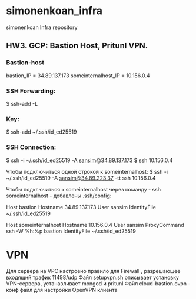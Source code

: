# simonenkoan_infra
simonenkoan Infra repository

## HW3. GCP: Bastion Host, Pritunl VPN.

### Bastion-host
bastion_IP = 34.89.137.173 someinternalhost_IP = 10.156.0.4

### SSH Forwarding:
$ ssh-add -L

### Key:
$ ssh-add ~/.ssh/id_ed25519

### SSH Connection:
$ ssh -i ~/.ssh/id_ed25519 -A sansim@34.89.137.173
$ ssh 10.156.0.4

Чтобы подключиться одной строкой к someinternalhost:
$ ssh -i ~/.ssh/id_ed25519 -A sansim@34.89.223.37 -tt ssh 10.156.0.4

Чтобы подключиться к someinternalhost через команду - ssh someinternalhost - добавлены .ssh/config:

 Host bastion
  Hostname 34.89.137.173
  User sansim
  IdentityFile ~/.ssh/id_ed25519

 Host someinternalhost
   Hostname 10.156.0.4
   User sansim
   ProxyCommand ssh -W %h:%p bastion
   IdentityFile ~/.ssh/id_ed25519

# VPN
Для сервера на VPC настроено правило для Firewall , разрешаюшее входящий трафик 11498/udp
Файл setupvpn.sh описывает установку VPN-сервера, устанавливает mongod и pritunl
Файл cloud-bastion.ovpn - конф файл для настройки OpenVPN клиента
